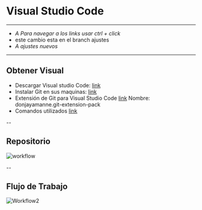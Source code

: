 Visual Studio Code
============
____

- _A  Para navegar a los links usar ctrl + click_
- este cambio esta en el branch ajustes
- _A ajustes nuevos_



___

## Obtener Visual
- Descargar Visual studio Code: [link](https://code.visualstudio.com)
- Instalar Git en sus maquinas: [link](https://git-scm.com)
- Extensión de Git para Visual Studio Code [link](https://marketplace.visualstudio.com/items?itemName=donjayamanne.git-extension-pack) Nombre: donjayamanne.git-extension-pack
- Comandos utilizados [link](Comandos.md)


--

## Repositorio
![workflow](https://user-images.githubusercontent.com/10679591/83679795-9965e480-a5a5-11ea-9992-6be3c0676e78.png)

--

## Flujo de Trabajo
![Workflow2](https://user-images.githubusercontent.com/10679591/83680032-fd88a880-a5a5-11ea-9f31-28841b2bc441.png)

